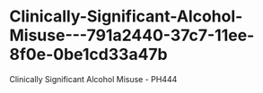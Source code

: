 # Clinically-Significant-Alcohol-Misuse---791a2440-37c7-11ee-8f0e-0be1cd33a47b
Clinically Significant Alcohol Misuse - PH444
